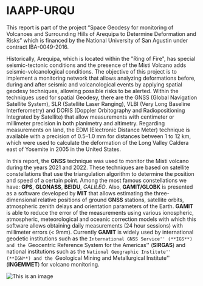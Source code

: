# IAAPP-URQU
This report is part of the project “Space Geodesy for monitoring of Volcanoes and Surrounding Hills of Arequipa to Determine Deformation and Risks” which is financed by the National University of San Agustin under contract IBA-0049-2016.

Historically, Arequipa, which is located within the "Ring of Fire", has special seismic-tectonic conditions and the presence of the Misti Volcano adds seismic-volcanological conditions. The objective of this project is to implement a monitoring network that allows analyzing deformations before, during and after seismic and volcanological events by applying spatial geodesy techniques, allowing possible risks to be alerted. Within the techniques used for spatial Geodesy, there are the GNSS (Global Navigation Satellite System), SLR (Satellite Laser Ranging), VLBI (Very Long Baseline Interferometry) and DORIS (Doppler Orbitography and Radiopositioning Integrated by Satellite) that allow measurements with centimeter or millimeter precision in both planimetry and altimetry. Regarding measurements on land, the EDM (Electronic Distance Meter) technique is available with a precision of 0.5–1.0 mm for distances between 1 to 12 km, which were used to calculate the deformation of the Long Valley Caldera east of Yosemite in 2005 in the United States.

In this report, the **GNSS** technique was used to monitor the Misti volcano during the years 2021 and 2022. These techniques are based on satellite constellations that use the triangulation algorithm to determine the position and speed of a certain point. Among the most famous constellations we have: **GPS**, **GLONASS**, **BEIDU**, *GALILEO*. Also, **GAMIT/GLOBK** is presented as a software developed by **MIT** that allows estimating the three-dimensional relative positions of ground **GNSS** stations, satellite orbits, atmospheric zenith delays and orientation parameters of the Earth. **GAMIT** is able to reduce the error of the measurements using various ionospheric, atmospheric, meteorological and oceanic correction models with which this software allows obtaining daily measurements (24 hour sessions) with millimeter errors (< 9mm). Currently **GAMIT** is widely used by international geodetic institutions such as the ``International GNSS Service'' (**IGS**) and the ``Geocentric Reference System for the Americas'' (**SIRGAS**) and national institutions such as the ``National Geographic Institute'' (**IGN**) and the ``Geological Mining and Metallurgical Institute'' (**INGEMMET**) for volcano monitoring.

![This is an image](http://iaapp.edu.pe/wp-content/themes/tema_iaapp/images/logo-iaapp.png)